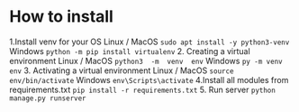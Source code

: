 # How to install
1.Install venv for your OS
Linux / MacOS
 ```sudo apt install -y python3-venv```
 Windows
 ```python -m pip install virtualenv```
2. Creating a virtual environment
Linux / MacOS
 ```python3  -m  venv  env```
 Windows
 ```py -m venv env```
3. Activating a virtual environment
 Linux / MacOS
 ```source  env/bin/activate```
 Windows
 ```env\Scripts\activate```
 4.Install all modules from requirements.txt
 ```pip install -r requirements.txt```
5. Run server
 ```python manage.py runserver```
